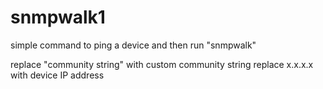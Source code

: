 # snmpwalk1
simple command to ping a device and then run "snmpwalk"

replace "community string" with custom community string
replace x.x.x.x with device IP address
